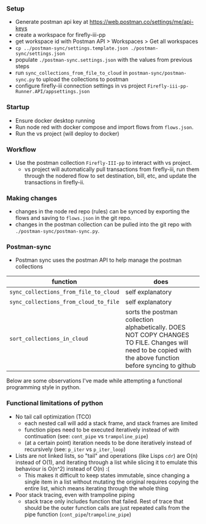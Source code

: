 ### Setup
- Generate postman api key at https://web.postman.co/settings/me/api-keys
- create a workspace for firefly-iii-pp
- get workspace id with Postman API > Workspaces > Get all workspaces
- `cp ../postman-sync/settings.template.json ./postman-sync/settings.json`
- populate `./postman-sync.settings.json` with the values from previous steps
- run `sync_collections_from_file_to_cloud` in `postman-sync/postman-sync.py` to upload the collections to postman
- configure firefly-iii connection settings in vs project `Firefly-iii-pp-Runner.API/appsettings.json`

### Startup
- Ensure docker desktop running
- Run node red with docker compose and import flows from `flows.json`.
- Run the vs project (will deploy to docker)

### Workflow
- Use the postman collection `Firefly-III-pp` to interact with vs project.
    - vs project will automatically pull transactions from firefly-iii, run them through the nodered flow to set destination, bill, etc, and update the transactions in firefly-ii.

### Making changes
- changes in the node red repo (rules) can be synced by exporting the flows and saving to `flows.json` in the git repo.
- changes in the postman collection can be pulled into the git repo with `./postman-sync/postman-sync.py`.

### Postman-sync
- Postman sync uses the postman API to help manage the postman collections

| function | does |
|---|---|
| `sync_collections_from_file_to_cloud` | self explanatory |
| `sync_collections_from_cloud_to_file` | self explanatory |
| `sort_collections_in_cloud` | sorts the postman collection alphabetically. DOES NOT COPY CHANGES TO FILE. Changes will need to be copied with the above function before syncing to github |


Below are some observations I've made while attempting a functional programming style in python.

### Functional limitations of python
- No tail call optimization (TCO)
    - each nested call will add a stack frame, and stack frames are limited
    - function pipes need to be executed iteratively instead of with continuation (see: `cont_pipe` vs `trampoline_pipe`)
    - (at a certain point) iteration needs to be done iteratively instead of recursively (see: `p_iter` vs `p_iter_loop`)
- Lists are not linked lists, so "tail" and operations (like Lisps `cdr`) are O(n) instead of O(1), and iterating through a list while slicing it to emulate this behaviour is O(n^2) instead of O(n) :(
    - This makes it difficult to keep states immutable, since changing a single item in a list without mutating the original requires copying the entire list, which means iterating through the whole thing
- Poor stack tracing, even with trampoline piping
    - stack trace only includes function that failed. Rest of trace that should be the outer function calls are just repeated calls from the pipe function (`cont_pipe`/`trampoline_pipe`)